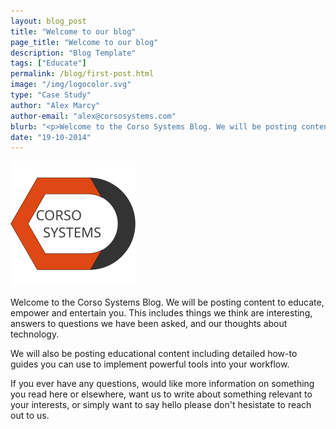 ```yaml
---
layout: blog_post
title: "Welcome to our blog"
page_title: "Welcome to our blog"
description: "Blog Template"
tags: ["Educate"]
permalink: /blog/first-post.html
image: "/img/logocolor.svg"
type: "Case Study"
author: "Alex Marcy"
author-email: "alex@corsosystems.com"
blurb: "<p>Welcome to the Corso Systems Blog. We will be posting content to educate, empower, and entertain you. This includes things we think are interesting, answers to questions we have been asked, and our thoughts about technology.</p><p>We will also be posting educational content including detailed how-to guides you can use to implement powerful tools into your workflow.</p><p>If you ever have any questions, would like more information on something you read here or elsewhere, want us to write about something relevant to your interests, or simply want to say hello please don't hesistate to reach out to us.</p>"
date: "19-10-2014"
---
```


<img src="/img/logocolor.svg" width="200px"/>

<p>Welcome to the Corso Systems Blog. We will be posting content to educate, empower and entertain you. This includes things we think are interesting, answers to questions we have been asked, and our thoughts about technology.</p><p>We will also be posting educational content including detailed how-to guides you can use to implement powerful tools into your workflow.</p><p>If you ever have any questions, would like more information on something you read here or elsewhere, want us to write about something relevant to your interests, or simply want to say hello please don't hesistate to reach out to us.</p>